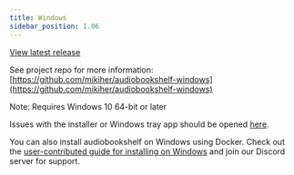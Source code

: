 ```yaml
---
title: Windows
sidebar_position: 1.06
---
```


<windows-download-button></windows-download-button>

[View latest release](https://github.com/mikiher/audiobookshelf-windows/releases/latest)

See project repo for more information: [https://github.com/mikiher/audiobookshelf-windows](https://github.com/mikiher/audiobookshelf-windows)

Note: Requires Windows 10 64-bit or later

Issues with the installer or Windows tray app should be opened [here](https://github.com/mikiher/audiobookshelf-windows/issues).

You can also install audiobookshelf on Windows using Docker. Check out the [user-contributed guide for installing on Windows](/guides/docker-install) and join our Discord server for support.
